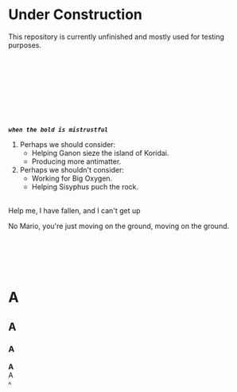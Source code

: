 # Under Construction
This repository is currently unfinished and mostly used for testing purposes.  
&nbsp;

&nbsp;

&nbsp;

&nbsp;

&nbsp;

_**`when the bold is mistrustful`**_  

1. Perhaps we should consider:
    * Helping Ganon sieze the island of Koridai.
    * Producing more antimatter.
2. Perhaps we shouldn't consider:
    * Working for Big Oxygen.
    * Helping Sisyphus puch the rock.  
&nbsp;



‏Help me, I have fallen, and I can't get up
&nbsp;  

No Mario, you're just moving on the ground, moving on the ground.  
&nbsp;

&nbsp;

&nbsp;

# A
## A
### A
**A**  
A  
ᴬ  

